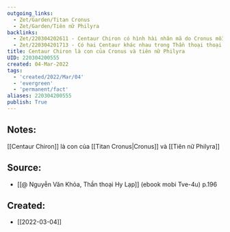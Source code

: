 ```yaml
---
outgoing_links:
  - Zet/Garden/Titan Cronus
  - Zet/Garden/Tiên nữ Philyra
backlinks:
  - Zet/220304202611 - Centaur Chiron có hình hài nhân mã do Cronus mỗi lần ân ái với Philyra thì đều biến thành nhân mã
  - Zet/220304201713 - Có hai Centaur khác nhau trong Thần thoại thoại Hy Lạp
title: Centaur Chiron là con của Cronus và tiên nữ Philyra
UID: 220304200555
created: 04-Mar-2022
tags:
  - 'created/2022/Mar/04'
  - 'evergreen'
  - 'permanent/fact'
aliases: 220304200555
publish: True
---
```

## Notes:
[[Centaur Chiron]] là con của [[Titan Cronus|Cronus]] và [[Tiên nữ Philyra]]

## Source:
- [[@ Nguyễn Văn Khỏa, Thần thoại Hy Lạp]] (ebook mobi Tve-4u) p.196

## Created:
- [[2022-03-04]]
